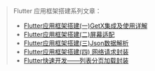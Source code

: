
> Flutter 应用框架搭建系列文章：
>
> - [Flutter应用框架搭建(一)GetX集成及使用详解](https://juejin.cn/post/7039637076962181157)
> - [Flutter应用框架搭建(二)屏幕适配](https://juejin.cn/post/7041021257562718239)
> - [Flutter应用框架搭建(三)Json数据解析](https://juejin.cn/post/7043721908801503269)
> - [Flutter应用框架搭建(四) 网络请求封装](https://juejin.cn/post/7061806192980410382)
> - [Flutter快速开发——列表分页加载封装](https://juejin.cn/post/7067455179506860069)
